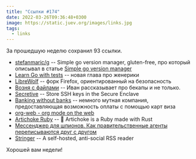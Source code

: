 ```yaml
---
title: "Ссылки #174"
date: 2022-03-26T09:36:48+0300
image: https://static.juev.org/images/links.jpg
tags: 
  - links
---
```


За прошедшую неделю сохранил 93 ссылки.

* [stefanmaric/g](https://github.com/stefanmaric/g) -- Simple go version manager, gluten-free, про который описывал в статье [Simple go version manager](https://www.juev.org/2022/03/20/simple-go-version-manager/)
* [Learn Go with tests](https://quii.gitbook.io/learn-go-with-tests/go-fundamentals/generics) -- новая глава про женерики
* [LibreWolf](https://librewolf.net/) -- форк Firefox, ориентированный на безопасность
* [Возня с файлами](https://grishaev.me/files/) -- Иван рассказывает про бекапы и не только.
* [Secretive](https://github.com/maxgoedjen/secretive) -- Store SSH keys in the Secure Enclave
* [Banking without banks](https://www.bankoff.co/) -- немного мутная компания, предоставляющая возможность оплаты с помощью карт виза
* [org-web - org mode on the web](https://github.com/DanielDe/org-web)
* [Artichoke Ruby](https://github.com/artichoke/artichoke) -- 💎 Artichoke is a Ruby made with Rust
* [Мессенджер для шпионов. Как правительственные агенты переписываются друг с другом](https://exploit.media/stories/matrix-protocol/)
* [Stringer](https://github.com/stringer-rss/stringer) -- A self-hosted, anti-social RSS reader

Хорошей вам недели!

